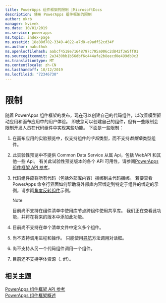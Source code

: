 ```yaml
---
title: PowerApps 组件框架的限制 |MicrosoftDocs
description: 使用 PowerApps 组件框架的限制
author: nkrb
manager: kvivek
ms.date: 10/01/2019
ms.service: powerapps
ms.topic: index-page
ms.assetid: 18e88d702-3349-4022-a7d8-a9adf52cd34f
ms.author: nabuthuk
ms.openlocfilehash: aabcf4518e71648797c795a006c2d842f3e5ff01
ms.sourcegitcommit: 2a3430bb1b56dbf6c444afe2b8eecd0e499db0c3
ms.translationtype: MT
ms.contentlocale: zh-CN
ms.lasthandoff: 10/12/2019
ms.locfileid: "72346730"
---
```

# <a name="limitations"></a>限制 

随着 PowerApps 组件框架的发布，现在可以创建自己的代码组件，以改善模型驱动应用和画布应用中的用户体验。 即使您可以创建自己的组件，但有一些限制会限制开发人员在代码组件中实现某些功能。 下面是一些限制：

1. 在画布应用的实验预览中，仅支持组件的*字段*类型，而不支持*数据集*类型组件。 
2. 此实验性预览中不提供 Common Data Service 从属 Api，包括 WebAPI 和其他一些 Api。 有关此试验性预览版本的各个 API 可用性，请参阅[PowerApps 组件框架 API 参考](reference/index.md)。
3. 代码组件应将所有代码（包括外部库内容）捆绑到主代码捆绑。 若要查看 PowerApps 命令行界面如何帮助将外部库内容绑定到特定于组件的绑定的示例，请参阅[角度反转组件](sample-controls/angular-flip-control.md)示例。

   > [!NOTE]
   > 目前尚不支持在组件清单中使用库节点跨组件使用共享库。 我们正在查看此功能，并将在将来的版本中添加此功能。
4. 目前尚不支持在单个清单文件中定义多个组件。
5. 尚不支持调用进程和操作。 只能使用[导航](reference/navigation.md)方法调用对话框。
6. 尚不支持从另一个代码组件调用一个组件。
7. 目前还不支持字体资源（. tff）。

## <a name="related-topics"></a>相关主题

[PowerApps 组件框架 API 参考](reference/index.md)<br/>
[PowerApps 组件框架概述](overview.md)
